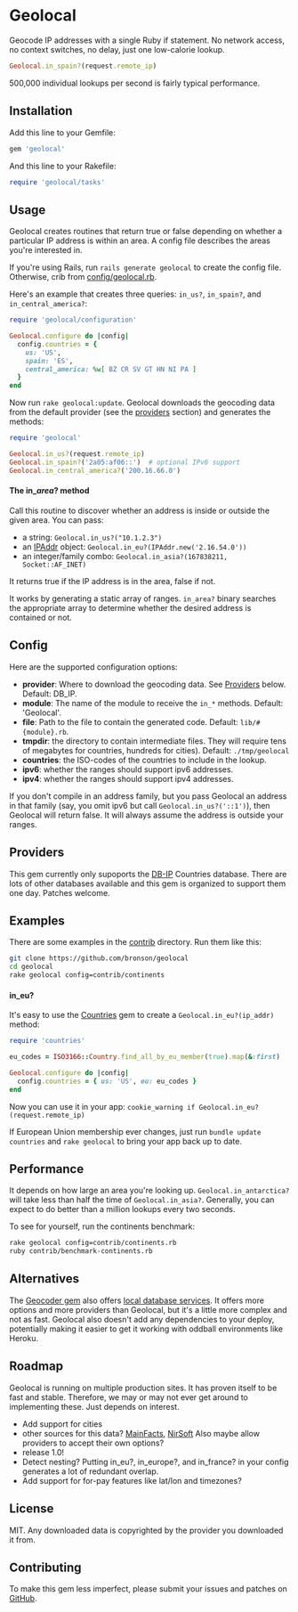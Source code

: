 # Geolocal

Geocode IP addresses with a single Ruby if statement.
No network access, no context switches, no delay,
just one low-calorie lookup.

```ruby
Geolocal.in_spain?(request.remote_ip)
```

500,000 individual lookups per second is fairly typical performance.


## Installation

Add this line to your Gemfile:

```ruby
gem 'geolocal'
```

And this line to your Rakefile:

```ruby
require 'geolocal/tasks'
```


## Usage

Geolocal creates routines that return true or false depending on whether a particular IP address is within an area.
A config file describes the areas you're interested in.

If you're using Rails, run `rails generate geolocal` to create the config file.
Otherwise, crib from [config/geolocal.rb](https://github.com/bronson/geolocal/tree/master/config/geolocal.rb).

Here's an example that creates three queries: `in_us?`, `in_spain?`,
and `in_central_america?`:

```ruby
require 'geolocal/configuration'

Geolocal.configure do |config|
  config.countries = {
    us: 'US',
    spain: 'ES',
    central_america: %w[ BZ CR SV GT HN NI PA ]
  }
end
```

Now run `rake geolocal:update`.  Geolocal downloads the geocoding data
from the default provider (see the [providers](#providers) section) and
generates the methods:

```ruby
require 'geolocal'

Geolocal.in_us?(request.remote_ip)
Geolocal.in_spain?('2a05:af06::')  # optional IPv6 support
Geolocal.in_central_america?('200.16.66.0')
```

#### The in\_*area*? method

Call this routine to discover whether an address is inside or outside the given area.
You can pass:

* a string: `Geolocal.in_us?("10.1.2.3")`
* an [IPAddr](http://www.ruby-doc.org/stdlib-2.2.0/libdoc/ipaddr/rdoc/IPAddr.html) object:
  `Geolocal.in_eu?(IPAddr.new('2.16.54.0'))`
* an integer/family combo: `Geolocal.in_asia?(167838211, Socket::AF_INET)`

It returns true if the IP address is in the area, false if not.

It works by generating a static array of ranges.  `in_area?` binary
searches the appropriate array to determine whether the desired
address is contained or not.


## Config

Here are the supported configuration options:

* **provider**: Where to download the geocoding data.  See [Providers](#providers) below.  Default: DB_IP.
* **module**: The name of the module to receive the `in_*` methods.  Default: 'Geolocal'.
* **file**: Path to the file to contain the generated code.  Default: `lib/#{module}.rb`.
* **tmpdir**: the directory to contain intermediate files.  They will require tens of megabytes
  for countries, hundreds for cities).  Default: `./tmp/geolocal`
* **countries**: the ISO-codes of the countries to include in the lookup.
* **ipv6**: whether the ranges should support ipv6 addresses.
* **ipv4**: whether the ranges should support ipv4 addresses.

If you don't compile in an address family, but you pass Geolocal an address in that
family (say, you omit ipv6 but call `Geolocal.in_us?('::1')`), then Geolocal will
return false.  It will always assume the address is outside your ranges.


## Providers

This gem currently only supoports the [DB-IP](https://db-ip.com/about/) Countries database.
There are lots of other databases available and this gem is organized to support them one day.
Patches welcome.


## Examples

There are some examples in the [contrib](https://github.com/bronson/geolocal/tree/master/contrib) directory.
Run them like this:

```sh
git clone https://github.com/bronson/geolocal
cd geolocal
rake geolocal config=contrib/continents
```


#### in_eu?

It's easy to use the [Countries](https://github.com/hexorx/countries) gem
to create a `Geolocal.in_eu?(ip_addr)` method:

```ruby
require 'countries'

eu_codes = ISO3166::Country.find_all_by_eu_member(true).map(&:first)

Geolocal.configure do |config|
  config.countries = { us: 'US', eu: eu_codes }
end
```

Now you can use it in your app: `cookie_warning if Geolocal.in_eu?(request.remote_ip)`

If European Union membership ever changes, just run `bundle update countries`
and `rake geolocal` to bring your app back up to date.


## Performance

It depends on how large an area you're looking up.  `Geolocal.in_antarctica?` will
take less than half the time of `Geolocal.in_asia?`.  Generally, you can
expect to do better than a million lookups every two seconds.

To see for yourself, run the continents benchmark:

```sh
rake geolocal config=contrib/continents.rb
ruby contrib/benchmark-continents.rb
```


## Alternatives

The [Geocoder gem](https://github.com/alexreisner/geocoder) also offers
[local database services](https://github.com/alexreisner/geocoder#ip-address-local-database-services).
It offers more options and more providers than Geolocal, but it's a little more complex and not as fast.
Geolocal also doesn't add any dependencies to your deploy, potentially making it easier to get it working
with oddball environments like Heroku.


## Roadmap

Geolocal is running on multiple production sites.  It has proven itself to be fast and stable.
Therefore, we may or may not ever get around to implementing these.  Just depends on interest.

* Add support for cities
* other sources for this data? [MainFacts](http://mainfacts.com/ip-address-space-addresses), [NirSoft](http://www.nirsoft.net/countryip/)
  Also maybe allow providers to accept their own options?
* release 1.0!
* Detect nesting?  Putting in_eu?, in_europe?, and in_france? in your config generates a lot of redundant overlap.
* Add support for for-pay features like lat/lon and timezones?


## License

MIT.  Any downloaded data is copyrighted by the provider you downloaded it from.


## Contributing

To make this gem less imperfect, please submit your issues and patches on
[GitHub](https://github.com/bronson/geolocal/).
